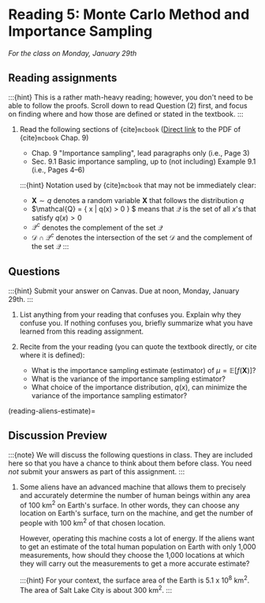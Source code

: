 # Reading 5: Monte Carlo Method and Importance Sampling

*For the class on Monday, January 29th*

## Reading assignments

:::{hint}
This is a rather math-heavy reading; however, you don't need to be able to follow the proofs.
Scroll down to read Question (2) first, and focus on finding where and how those are defined or stated in the textbook.
:::

1. Read the following sections of {cite}`mcbook` ([Direct link](https://artowen.su.domains/mc/Ch-var-is.pdf) to the PDF of {cite}`mcbook` Chap. 9)

   - Chap. 9 "Importance sampling", lead paragraphs only (i.e., Page 3)
   - Sec. 9.1 Basic importance sampling, up to (not including) Example 9.1 (i.e., Pages 4–6)

   :::{hint}
   Notation used by {cite}`mcbook` that may not be immediately clear:
   - $\boldsymbol{X} \sim q$  denotes  a random variable $\boldsymbol{X}$ that follows the distribution $q$
   - $\mathcal{Q} = \{ x | q(x) > 0 \} $ means that $\mathcal{Q}$ is the set of all $x$'s that satisfy $q(x) > 0$
   - $\mathcal{Q}^c$ denotes the complement of the set  $\mathcal{Q}$
   - $\mathcal{D} \cap \mathcal{Q}^c$ denotes the intersection of the set $\mathcal{D}$ and the complement of the set $\mathcal{Q}$
   :::

## Questions

:::{hint}
Submit your answer on Canvas. Due at noon, Monday, January 29th.
:::

1. List anything from your reading that confuses you. Explain why they confuse you.
   If nothing confuses you, briefly summarize what you have learned from this reading assignment.

2. Recite from the your reading (you can quote the textbook directly, or cite where it is defined):
   - What is the importance sampling estimate (estimator) of $\mu = \mathbb{E}[f(\boldsymbol{X})]$?
   - What is the variance of the importance sampling estimator?
   - What choice of the importance distribution, $q(x)$, can minimize the variance of the importance sampling estimator?

(reading-aliens-estimate)=
## Discussion Preview

:::{note}
We will discuss the following questions in class. They are included here so that you have a chance to think about them before class.
You need _not_ submit your answers as part of this assignment.
:::

1. Some aliens have an advanced machine that allows them to precisely and accurately
   determine the number of human beings within any area of 100 km<sup>2</sup> on Earth's surface.
   In other words, they can choose any location on Earth's surface, turn on the machine, and get the number of
   people with 100 km<sup>2</sup> of that chosen location.

   However, operating this machine costs a lot of energy.
   If the aliens want to get an estimate of the total human population on Earth with only 1,000 measurements,
   how should they choose the 1,000 locations at which they will carry out the measurements to get a more accurate estimate?

   :::{hint}
   For your context, the surface area of the Earth is 5.1 x 10<sup>8</sup> km<sup>2</sup>.
   The area of Salt Lake City is about 300 km<sup>2</sup>.
   :::
